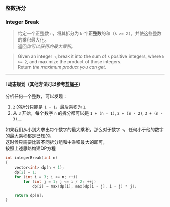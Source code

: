 ### 整数拆分
### Integer Break

> 给定一个正整数 `n`，将其拆分为 `k` 个**正整数**的和（`k >= 2`），并使这些整数的乘积最大化。  
> 返回*你可以获得的最大乘积*。  

> Given an integer `n`, break it into the sum of `k` positive integers, where `k >= 2`, and maximize the product of those integers.  
> Return *the maximum product you can get*.  

----------

#### I 动态规划（其他方法可以参考[剪绳子](%23剑指offer%2014.%20剪绳子.md)）

分析任何一个整数，可以发现：  
1. `2` 的拆分只能是 `1 + 1`，最后乘积为 `1`   
2. 从 `3` 开始，每个数字 `n` 的拆分都可以是 `1 + (n - 1)`, `2 + (n - 2)`, `3 + (n - 3)`,...  

如果我们从小到大求出每个数字的最大乘积，那么对于数字 `n`，任何小于他的数字的最大乘积都是已知的，  
这时候只需要比较不同拆分组和中乘积最大的即可，  
按照上述思路构建DP方程  

```cpp
int integerBreak(int n)
{
    vector<int> dp(n + 1);
    dp[2] = 1;
    for (int i = 3; i <= n; ++i)
        for (int j = 1; j <= i / 2; ++j)
            dp[i] = max(dp[i], max(dp[i - j], i - j) * j);

    return dp[n];
}
```
